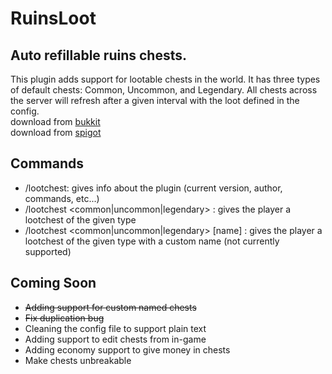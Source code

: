 # RuinsLoot
Auto refillable ruins chests.
------
This plugin adds support for lootable chests in the world. It has three types of default chests: Common, Uncommon, and Legendary. All chests across the server will refresh after a given interval with the loot defined in the config.  
download from [bukkit](https://dev.bukkit.org/projects/ruins-loot)  
download from [spigot](https://www.spigotmc.org/resources/ruins-loot.49475/)

Commands
------
* /lootchest: gives info about the plugin (current version, author, commands, etc...)  
* /lootchest <common|uncommon|legendary> : gives the player a lootchest of the given type  
* /lootchest <common|uncommon|legendary> [name] : gives the player a lootchest of the given type with a custom name (not currently supported)   

Coming Soon
------
* ~~Adding support for custom named chests~~
* ~~Fix duplication bug~~
* Cleaning the config file to support plain text
* Adding support to edit chests from in-game
* Adding economy support to give money in chests
* Make chests unbreakable
